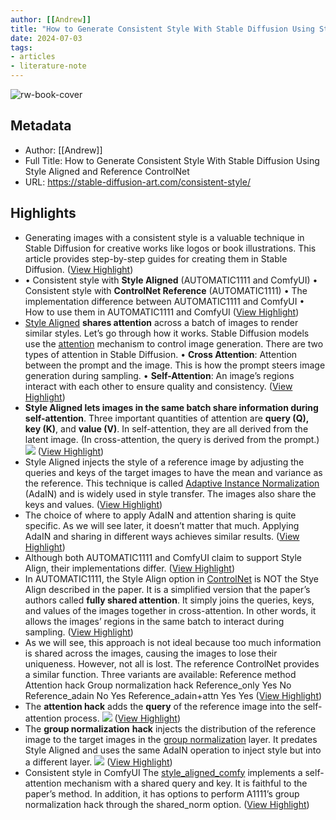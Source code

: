 ```yaml
---
author: [[Andrew]]
title: "How to Generate Consistent Style With Stable Diffusion Using Style Aligned and Reference ControlNet"
date: 2024-07-03
tags: 
- articles
- literature-note
---
```

![rw-book-cover](https://stable-diffusion-art.com/wp-content/uploads/2024/06/consistent-style-cover.png)

## Metadata
- Author: [[Andrew]]
- Full Title: How to Generate Consistent Style With Stable Diffusion Using Style Aligned and Reference ControlNet
- URL: https://stable-diffusion-art.com/consistent-style/

## Highlights
- Generating images with a consistent style is a valuable technique in Stable Diffusion for creative works like logos or book illustrations. This article provides step-by-step guides for creating them in Stable Diffusion. ([View Highlight](https://read.readwise.io/read/01j1tdwk2yb0kwa9b2440tgbzc))
- • Consistent style with **Style Aligned** (AUTOMATIC1111 and ComfyUI)
  • Consistent style with **ControlNet Reference** (AUTOMATIC1111)
  • The implementation difference between AUTOMATIC1111 and ComfyUI
  • How to use them in AUTOMATIC1111 and ComfyUI ([View Highlight](https://read.readwise.io/read/01j1tdx2ezcc85nfpaps47rja3))
- [Style Aligned](https://arxiv.org/abs/2312.02133) **shares attention** across a batch of images to render similar styles. Let’s go through how it works.
  Stable Diffusion models use the [attention](https://stable-diffusion-art.com/how-stable-diffusion-work/#Cross-attention) mechanism to control image generation. There are two types of attention in Stable Diffusion.
  • **Cross Attention**: Attention between the prompt and the image. This is how the prompt steers image generation during sampling.
  • **Self-Attention**: An image’s regions interact with each other to ensure quality and consistency. ([View Highlight](https://read.readwise.io/read/01j1tdxn2wyj761ewyjfmb8vdw))
- **Style Aligned lets images in the same batch share information during self-attention**. Three important quantities of attention are **query (Q), key (K)**, and **value (V)**. In self-attention, they are all derived from the latent image. (In cross-attention, the query is derived from the prompt.)
  ![](https://stable-diffusion-art.com/wp-content/uploads/2024/06/image-30-1024x820.png) ([View Highlight](https://read.readwise.io/read/01j1tdxw87krf73j058b7cs1wr))
- Style Aligned injects the style of a reference image by adjusting the queries and keys of the target images to have the mean and variance as the reference. This technique is called [Adaptive Instance Normalization](https://arxiv.org/abs/1703.06868) (AdaIN) and is widely used in style transfer. The images also share the keys and values. ([View Highlight](https://read.readwise.io/read/01j1tdz7nq2wvyn5fx5twpnzsx))
- The choice of where to apply AdaIN and attention sharing is quite specific. As we will see later, it doesn’t matter that much. Applying AdaIN and sharing in different ways achieves similar results. ([View Highlight](https://read.readwise.io/read/01j1tdzawyn1bea5srqrnwg3dj))
- Although both AUTOMATIC1111 and ComfyUI claim to support Style Align, their implementations differ. ([View Highlight](https://read.readwise.io/read/01j1tdzw5ckcdw9femtp3mhp51))
- In AUTOMATIC1111, the Style Align option in [ControlNet](https://stable-diffusion-art.com/controlnet/) is NOT the Stye Align described in the paper. It is a simplified version that the paper’s authors called **fully shared attention**. It simply joins the queries, keys, and values of the images together in cross-attention. In other words, it allows the images’ regions in the same batch to interact during sampling. ([View Highlight](https://read.readwise.io/read/01j1te04pnvggs42xmz1v9rd30))
- As we will see, this approach is not ideal because too much information is shared across the images, causing the images to lose their uniqueness.
  However, not all is lost. The reference ControlNet provides a similar function. Three variants are available:
  Reference method
  Attention hack
  Group normalization hack
  Reference_only
  Yes
  No
  Reference_adain
  No
  Yes
  Reference_adain+attn
  Yes
  Yes ([View Highlight](https://read.readwise.io/read/01j1te0ggg4q04h1yr62w9dq0h))
- The **attention hack** adds the **query** of the reference image into the self-attention process.
  ![](https://stable-diffusion-art.com/wp-content/uploads/2024/06/image-31.png) ([View Highlight](https://read.readwise.io/read/01j1te0qcxqrm4sfdxwyt258mw))
- The **group normalization** **hack** injects the distribution of the reference image to the target images in the [group normalization](https://arxiv.org/abs/1803.08494) layer. It predates Style Aligned and uses the same AdaIN operation to inject style but into a different layer.
  ![](https://stable-diffusion-art.com/wp-content/uploads/2024/06/image-32.png) ([View Highlight](https://read.readwise.io/read/01j1te13yy290aq97gvn1f8h3y))
- Consistent style in ComfyUI
  The [style_aligned_comfy](https://github.com/brianfitzgerald/style_aligned_comfy) implements a self-attention mechanism with a shared query and key. It is faithful to the paper’s method. In addition, it has options to perform A1111’s group normalization hack through the shared_norm option. ([View Highlight](https://read.readwise.io/read/01j1te1bv3kjrbg9nw26by21fd))
